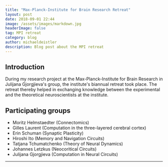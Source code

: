 ```yaml
---
title: "Max-Planck-Institute for Brain Research Retreat"
layout: post
date: 2018-09-01 22:44
image: /assets/images/markdown.jpg
headerImage: false
tag: MPI retreat
category: blog
author: michaeldeistler
description: Blog post about the MPI retreat
---
```


## Introduction
During my research project at the Max-Planck-Institute for Brain Research in Julijana Gjorgjieva's group, the institute's biannual retreat took place. The retreat thereby helped in exchanging knowledge between the experimental and the theoretical neuroscientists at the institute.

## Participating groups
* Moritz Helmstaedter (Connectomics)
* Gilles Laurent (Computation in the three-layered cerebral cortex)
* Erin Schuman (Synaptic Plasticity)
* Hiroshi Ito (Memory and Navigation Circuits)
* Tatjana Tchumatchenko (Theory of Neural Dynamics)
* Johannes Letzkus (Neocoritical Circuits)
* Julijana Gjorgjieva (Computation in Neural Circuits)

---
